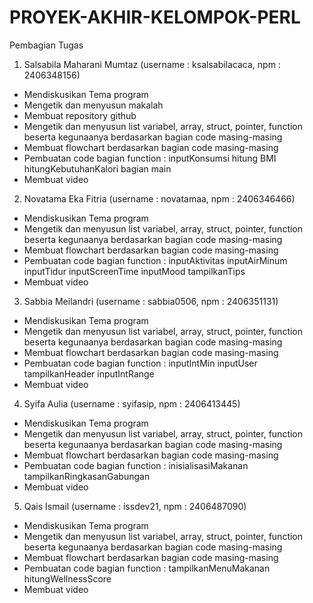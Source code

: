 # PROYEK-AKHIR-KELOMPOK-PERL

Pembagian Tugas

1. Salsabila Maharani Mumtaz (username : ksalsabilacaca, npm : 2406348156)
- Mendiskusikan Tema program
- Mengetik dan menyusun makalah
- Membuat repository github
- Mengetik dan menyusun list variabel, array, struct, pointer, function beserta kegunaanya berdasarkan bagian code masing-masing
- Membuat flowchart berdasarkan bagian code masing-masing
- Pembuatan code bagian function : 
inputKonsumsi
hitung BMI
hitungKebutuhanKalori
bagian main
- Membuat video

2. Novatama Eka Fitria (username : novatamaa, npm : 2406346466)
- Mendiskusikan Tema program
- Mengetik dan menyusun list variabel, array, struct, pointer, function beserta kegunaanya berdasarkan bagian code masing-masing
- Membuat flowchart berdasarkan bagian code masing-masing
- Pembuatan code bagian function : 
inputAktivitas
inputAirMinum
inputTidur
inputScreenTime
inputMood
tampilkanTips
- Membuat video

3. Sabbia Meilandri (username : sabbia0506, npm : 2406351131)
- Mendiskusikan Tema program
- Mengetik dan menyusun list variabel, array, struct, pointer, function beserta kegunaanya berdasarkan bagian code masing-masing
- Membuat flowchart berdasarkan bagian code masing-masing
- Pembuatan code bagian function : 
inputIntMin
inputUser
tampilkanHeader
inputIntRange
- Membuat video

4. Syifa Aulia (username : syifasip, npm : 2406413445)
- Mendiskusikan Tema program
- Mengetik dan menyusun list variabel, array, struct, pointer, function beserta kegunaanya berdasarkan bagian code masing-masing
- Membuat flowchart berdasarkan bagian code masing-masing
- Pembuatan code bagian function : 
inisialisasiMakanan
tampilkanRingkasanGabungan
- Membuat video

5. Qais Ismail (username : issdev21, npm : 2406487090)
- Mendiskusikan Tema program
- Mengetik dan menyusun list variabel, array, struct, pointer, function beserta kegunaanya berdasarkan bagian code masing-masing
- Membuat flowchart berdasarkan bagian code masing-masing
- Pembuatan code bagian function : 
tampilkanMenuMakanan
hitungWellnessScore
- Membuat video
